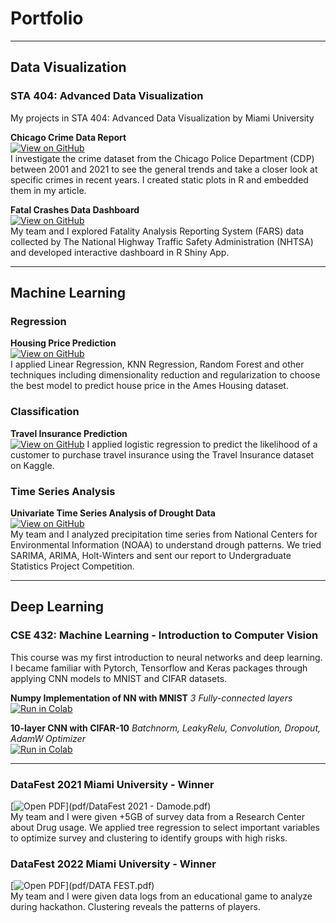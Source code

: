 # Portfolio

---
## Data Visualization
### STA 404: Advanced Data Visualization
My projects in STA 404: Advanced Data Visualization by Miami University

**Chicago Crime Data Report**  
[![View on GitHub](https://img.shields.io/badge/GitHub-View_on_GitHub-blue?logo=GitHub)](https://github.com/hazel-nguyen/crimes_plots)  
I investigate the crime dataset from the Chicago Police Department (CDP) between 2001 and 2021 to see the general trends and take a closer look at specific crimes in recent years. I created static plots in R and embedded them in my article.  

**Fatal Crashes Data Dashboard**   
[![View on GitHub](https://img.shields.io/badge/GitHub-View_on_GitHub-blue?logo=GitHub)](https://github.com/hazel-nguyen/crashes_shiny_app)  
My team and I explored Fatality Analysis Reporting System (FARS) data collected by The National Highway Traffic Safety Administration (NHTSA) and developed interactive dashboard in R Shiny App.  

---
## Machine Learning

### Regression 
  **Housing Price Prediction**   
  [![View on GitHub](https://img.shields.io/badge/GitHub-View_on_GitHub-blue?logo=GitHub)](https://github.com/hazel-nguyen/ames_house_price)  
  I applied Linear Regression, KNN Regression, Random Forest and other techniques including dimensionality reduction and regularization to choose the best model to predict house price in the Ames Housing dataset.   

### Classification
  **Travel Insurance Prediction**  
  [![View on GitHub](https://img.shields.io/badge/GitHub-View_on_GitHub-blue?logo=GitHub)](https://github.com/hazel-nguyen/logistic_insurance)
  I applied logistic regression to predict the likelihood of a customer to purchase travel insurance using the Travel Insurance dataset on Kaggle. 

### Time Series Analysis
  **Univariate Time Series Analysis of Drought Data**   
  [![View on GitHub](https://img.shields.io/badge/GitHub-View_on_GitHub-blue?logo=GitHub)](https://github.com/hazel-nguyen/time-series-drought)  
  My team and I analyzed precipitation time series from National Centers for Environmental Information (NOAA) to understand drough patterns. We tried SARIMA, ARIMA, Holt-Winters and sent our report to Undergraduate Statistics Project Competition.  

---
## Deep Learning

### CSE 432: Machine Learning - Introduction to Computer Vision
This course was my first introduction to neural networks and deep learning. I became familiar with Pytorch, Tensorflow and Keras packages through applying CNN models to MNIST and CIFAR datasets. 

**Numpy Implementation of NN with MNIST** *3 Fully-connected layers*   
[![Run in Colab](https://img.shields.io/badge/Colab-View_on_Colab-yellow?logo=Colab)](https://colab.research.google.com/drive/1AWEQKmwbqW5928fhtM89EMeO7uE49lcd?usp=sharing)

**10-layer CNN with CIFAR-10** *Batchnorm, LeakyRelu, Convolution, Dropout, AdamW Optimizer*  
[![Run in Colab](https://img.shields.io/badge/Colab-View_on_Colab-yellow?logo=Colab)](https://colab.research.google.com/drive/1LWHYBAV9PT9T-oL0p1_WDUmpj18zxtn-?usp=sharing)

---
### DataFest 2021 Miami University - Winner    
[![Open PDF](https://img.shields.io/badge/PDF-Open_PDF-red?logo=adobe-acrobat-reader&logoColor=white)](pdf/DataFest 2021 - Damode.pdf)  
My team and I were given +5GB of survey data from a Research Center about Drug usage. We applied tree regression to select important variables to optimize survey and clustering to identify groups with high risks.  

### DataFest 2022 Miami University - Winner    
[![Open PDF](https://img.shields.io/badge/PDF-Open_PDF-red?logo=adobe-acrobat-reader&logoColor=white)](pdf/DATA FEST.pdf)  
My team and I were given data logs from an educational game to analyze during hackathon. Clustering reveals the patterns of players.  


